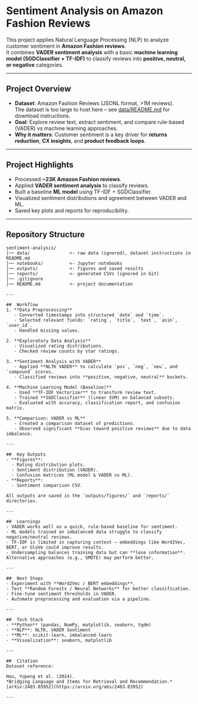 # Sentiment Analysis on Amazon Fashion Reviews 

This project applies Natural Language Processing (NLP) to analyze customer sentiment in **Amazon Fashion reviews**.  
It combines **VADER sentiment analysis** with a basic **machine learning model (SGDClassifier + TF-IDF)** to classify reviews into **positive, neutral, or negative** categories.

---

##  Project Overview
- **Dataset**: Amazon Fashion Reviews (JSONL format, >1M reviews).  
  The dataset is too large to host here – see [data/README.md](data/README.md) for download instructions.  
- **Goal**: Explore review text, extract sentiment, and compare rule-based (VADER) vs machine learning approaches.  
- **Why it matters**: Customer sentiment is a key driver for **returns reduction**, **CX insights**, and **product feedback loops**.

---

##  Project Highlights
- Processed **~23K Amazon Fashion reviews**.  
- Applied **VADER sentiment analysis** to classify reviews.  
- Built a baseline **ML model** using TF-IDF + SGDClassifier.  
- Visualized sentiment distributions and agreement between VADER and ML.  
- Saved key plots and reports for reproducibility.  

---

##  Repository Structure
```plaintext
sentiment-analysis/
│── data/               <- raw data (ignored), dataset instructions in README.md
│── notebooks/          <- Jupyter notebooks
│── outputs/            <- figures and saved results
│── reports/            <- generated CSVs (ignored in Git)
│── .gitignore
│── README.md           <- project documentation

---

##  Workflow
1. **Data Preprocessing**  
   - Converted timestamps into structured `date` and `time`.  
   - Selected relevant fields: `rating`, `title`, `text`, `asin`, `user_id`.  
   - Handled missing values.  

2. **Exploratory Data Analysis**  
   - Visualized rating distributions.  
   - Checked review counts by star ratings.  

3. **Sentiment Analysis with VADER**  
   - Applied **NLTK VADER** to calculate `pos`, `neg`, `neu`, and `compound` scores.  
   - Classified reviews into **positive, negative, neutral** buckets.  

4. **Machine Learning Model (Baseline)**  
   - Used **TF-IDF Vectorizer** to transform review text.  
   - Trained **SGDClassifier** (linear SVM) on balanced subsets.  
   - Evaluated with accuracy, classification report, and confusion matrix.  

5. **Comparison: VADER vs ML**  
   - Created a comparison dataset of predictions.  
   - Observed significant **bias toward positive reviews** due to data imbalance.  

---

##  Key Outputs
- **Figures**:  
  - Rating distribution plots.  
  - Sentiment distribution (VADER).  
  - Confusion matrices (ML model & VADER vs ML).  
- **Reports**:  
  - Sentiment comparison CSV.  

All outputs are saved in the `outputs/figures/` and `reports/` directories.  

---

##  Learnings
- VADER works well as a quick, rule-based baseline for sentiment.  
- ML models trained on imbalanced data struggle to classify negative/neutral reviews.  
- TF-IDF is limited in capturing context — embeddings like Word2Vec, BERT, or GloVe could improve results.  
- Undersampling balances training data but can **lose information**. Alternative approaches (e.g., SMOTE) may perform better.  

---

##  Next Steps
- Experiment with **Word2Vec / BERT embeddings**.  
- Test **Random Forests / Neural Networks** for better classification.  
- Fine-tune sentiment thresholds in VADER.  
- Automate preprocessing and evaluation via a pipeline.  

---

##  Tech Stack
- **Python** (pandas, NumPy, matplotlib, seaborn, tqdm)  
- **NLP**: NLTK, VADER Sentiment  
- **ML**: scikit-learn, imbalanced-learn  
- **Visualization**: seaborn, matplotlib  

---

##  Citation
Dataset reference:  

Hou, Yupeng et al. (2024).  
*Bridging Language and Items for Retrieval and Recommendation.*  
[arXiv:2403.03952](https://arxiv.org/abs/2403.03952)  

---
